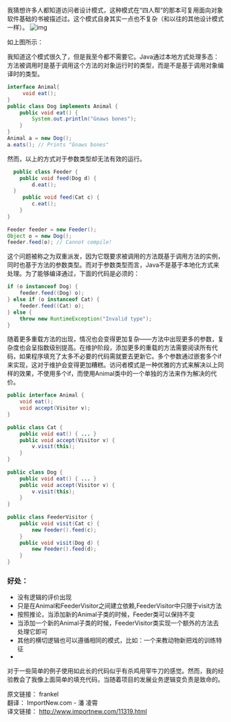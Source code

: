 我猜想许多人都知道访问者设计模式，这种模式在“四人帮”的那本可复用面向对象软件基础的书被描述过。这个模式自身其实一点也不复杂（和以往的其他设计模式一样）。
![img](http://emanual.github.io/java-newfeeds//img/2014061501.png)

如上图所示：

我知道这个模式很久了，但是我至今都不需要它。Java通过本地方式处理多态：方法被调用时是基于调用这个方法的对象运行时的类型，而是不是基于调用对象编译时的类型。
```java
interface Animal{
     void eat();
}
public class Dog implements Animal {
    public void eat() {
        System.out.println("Gnaws bones");
    }
} 
Animal a = new Dog();
a.eats(); // Prints "Gnaws bones"
```  

然而，以上的方式对于参数类型却无法有效的运行。
```java
  public class Feeder {
    public void feed(Dog d) {
        d.eat();
  }
     public void feed(Cat c) {
        c.eat();
    }
}
 
Feeder feeder = new Feeder();
Object o = new Dog();
feeder.feed(o); // Cannot compile!
```

这个问题被称之为双重派发，因为它既要求被调用的方法既基于调用方法的实例，同时也基于方法的参数类型。而对于参数类型而言，Java不是基于本地化方式来处理。为了能够编译通过，下面的代码是必须的：
```java
if (o instanceof Dog) {
    feeder.feed((Dog) o);
} else if (o instanceof Cat) {
    feeder.feed((Cat) o);
} else {
    throw new RuntimeException("Invalid type");
}
```

随着更多重载方法的出现，情况也会变得更加复杂——方法中出现更多的参数，复杂度也会呈指数级别提高。在维护阶段，添加更多的重载的方法需要阅读所有代码，如果程序填充了太多不必要的代码需就要去更新它。多个参数通过嵌套多个if来实现，这对于维护会变得更加糟糕。访问者模式是一种优雅的方式来解决以上同样的效果，不使用多个if，而使用Animal类中的一个单独的方法来作为解决的代价。
```java
public interface Animal {
    void eat();
    void accept(Visitor v);
}
 
public class Cat {
    public void eat() { ... }
    public void accept(Visitor v) {
        v.visit(this);
    }    
}
 
public class Dog {
    public void eat() { ... }
    public void accept(Visitor v) {
        v.visit(this);
    }
}
 
public class FeederVisitor {
    public void visit(Cat c) {
        new Feeder().feed(c);
    }
    public void visit(Dog d) {
        new Feeder().feed(d);
    }
}
```

### 好处：

* 没有逻辑的评价出现
* 只是在Animal和FeederVisitor之间建立依赖,FeederVisitor中只限于visit方法
* 按照推论，当添加新的Animal子类的时候，Feeder类可以保持不变
* 当添加一个新的Animal子类的时候，FeederVisitor类实现一个额外的方法去处理它即可
* 其他的横切逻辑也可以遵循相同的模式，比如：一个来教动物新把戏的训练特征
* 
对于一些简单的例子使用如此长的代码似乎有杀鸡用宰牛刀的感觉。然而，我的经验教会了我像上面简单的填充代码，当随着项目的发展业务逻辑变负责是致命的。

原文链接： frankel   
翻译： ImportNew.com - 潘 凌霄  
译文链接： http://www.importnew.com/11319.html 